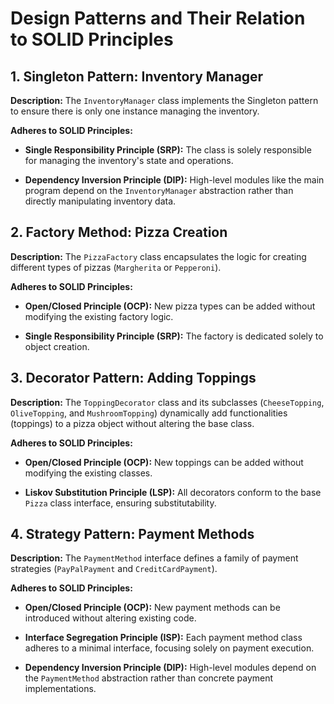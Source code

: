 # Design Patterns and Their Relation to SOLID Principles

## 1. Singleton Pattern: Inventory Manager

**Description:**
The `InventoryManager` class implements the Singleton pattern to ensure there is only one instance managing the inventory.

**Adheres to SOLID Principles:**

- **Single Responsibility Principle (SRP):** The class is solely responsible for managing the inventory's state and operations.

- **Dependency Inversion Principle (DIP):** High-level modules like the main program depend on the `InventoryManager` abstraction rather than directly manipulating inventory data.

## 2. Factory Method: Pizza Creation

**Description:**
The `PizzaFactory` class encapsulates the logic for creating different types of pizzas (`Margherita` or `Pepperoni`).

**Adheres to SOLID Principles:**

- **Open/Closed Principle (OCP):** New pizza types can be added without modifying the existing factory logic.

- **Single Responsibility Principle (SRP):** The factory is dedicated solely to object creation.

## 3. Decorator Pattern: Adding Toppings

**Description:**
The `ToppingDecorator` class and its subclasses (`CheeseTopping`, `OliveTopping`, and `MushroomTopping`) dynamically add functionalities (toppings) to a pizza object without altering the base class.

**Adheres to SOLID Principles:**

- **Open/Closed Principle (OCP):** New toppings can be added without modifying the existing classes.

- **Liskov Substitution Principle (LSP):** All decorators conform to the base `Pizza` class interface, ensuring substitutability.

## 4. Strategy Pattern: Payment Methods

**Description:**
The `PaymentMethod` interface defines a family of payment strategies (`PayPalPayment` and `CreditCardPayment`).

**Adheres to SOLID Principles:**

- **Open/Closed Principle (OCP):** New payment methods can be introduced without altering existing code.

- **Interface Segregation Principle (ISP):** Each payment method class adheres to a minimal interface, focusing solely on payment execution.

- **Dependency Inversion Principle (DIP):** High-level modules depend on the `PaymentMethod` abstraction rather than concrete payment implementations.
